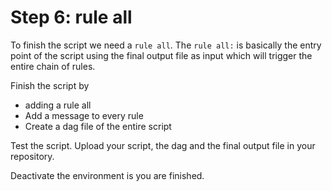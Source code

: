 # Step 6: rule all

To finish the script we need a `rule all`. The `rule all:` is basically the entry point of the script using the final output file as input which will trigger the entire chain of rules.

Finish the script by

* adding a rule all
* Add a message to every rule
* Create a dag file of the entire script

Test the script. Upload your script, the dag and the final output file in your repository.

Deactivate the environment is you are finished.

